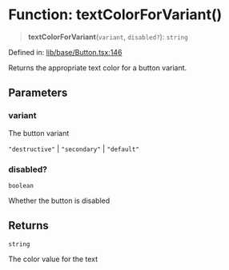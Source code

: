 # Function: textColorForVariant()

> **textColorForVariant**(`variant`, `disabled?`): `string`

Defined in: [lib/base/Button.tsx:146](https://github.com/aldesgroup/goaldn/blob/850e22fffd19501920628173674ada43cba9a29a/lib/base/Button.tsx#L146)

Returns the appropriate text color for a button variant.

## Parameters

### variant

The button variant

`"destructive"` | `"secondary"` | `"default"`

### disabled?

`boolean`

Whether the button is disabled

## Returns

`string`

The color value for the text
